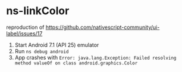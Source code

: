 # ns-linkColor
reproduction of https://github.com/nativescript-community/ui-label/issues/17

1. Start Android 7.1 (API 25) emulator
2. Run `ns debug android`
3. App crashes with  `Error: java.lang.Exception: Failed resolving method valueOf on class android.graphics.Color`
